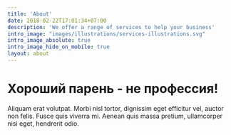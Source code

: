 ```yaml
---
title: 'About'
date: 2018-02-22T17:01:34+07:00
description: 'We offer a range of services to help your business'
intro_image: "images/illustrations/services-illustrations.svg"
intro_image_absolute: true
intro_image_hide_on_mobile: true
layout: about
---
```


# Хороший парень - не профессия!

Aliquam erat volutpat. Morbi nisl tortor, dignissim eget efficitur vel, auctor non felis. Fusce quis viverra mi. Aenean quis massa pretium, ullamcorper nisi eget, hendrerit odio.
